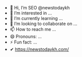- 👋 Hi, I’m SEO @newstodaykh
- 👀 I’m interested in ...
- 🌱 I’m currently learning ...
- 💞️ I’m looking to collaborate on ...
- 📫 How to reach me ...
- 😄 Pronouns: ...
- ⚡ Fun fact: ...
- ✔  https://newstodaykh.com/

<!---
newstodaykh/newstodaykh is a ✨ special ✨ repository because its `README.md` (this file) appears on your GitHub profile.
You can click the Preview link to take a look at your changes.
--->
